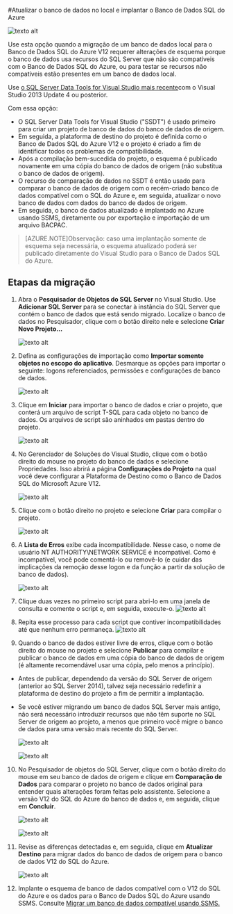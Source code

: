 <properties 
   pageTitle="Migração usando o Visual Studio e SSDT" 
   description="Banco de Dados SQL do Microsoft Azure, migração de banco de dados, importar banco de dados, exportar banco de dados, assistente de migração" 
   services="sql-database" 
   documentationCenter="" 
   authors="carlrabeler" 
   manager="jeffreyg" 
   editor=""/>

<tags
   ms.service="sql-database"
   ms.devlang="NA"
   ms.topic="article"
   ms.tgt_pltfrm="NA"
   ms.workload="data-management" 
   ms.date="08/24/2015"
   ms.author="carlrab"/>

#Atualizar o banco de dados no local e implantar o Banco de Dados SQL do Azure

![texto alt](./media/sql-database-migrate-visualstudio-ssdt/01VSSSDTDiagram.png)

Use esta opção quando a migração de um banco de dados local para o Banco de Dados SQL do Azure V12 requerer alterações de esquema porque o banco de dados usa recursos do SQL Server que não são compatíveis com o Banco de Dados SQL do Azure, ou para testar se recursos não compatíveis estão presentes em um banco de dados local.

Use [o SQL Server Data Tools for Visual Studio mais recente](https://msdn.microsoft.com/library/mt204009.aspx)com o Visual Studio 2013 Update 4 ou posterior.

Com essa opção:

 - O SQL Server Data Tools for Visual Studio ("SSDT") é usado primeiro para criar um projeto de banco de dados do banco de dados de origem. 
 - Em seguida, a plataforma de destino do projeto é definida como o Banco de Dados SQL do Azure V12 e o projeto é criado a fim de identificar todos os problemas de compatibilidade. 
 - Após a compilação bem-sucedida do projeto, o esquema é publicado novamente em uma cópia do banco de dados de origem (não substitua o banco de dados de origem).
 - O recurso de comparação de dados no SSDT é então usado para comparar o banco de dados de origem com o recém-criado banco de dados compatível com o SQL do Azure e, em seguida, atualizar o novo banco de dados com dados do banco de dados de origem. 
 - Em seguida, o banco de dados atualizado é implantado no Azure usando SSMS, diretamente ou por exportação e importação de um arquivo BACPAC.
 
>[AZURE.NOTE]Observação: caso uma implantação somente de esquema seja necessária, o esquema atualizado poderá ser publicado diretamente do Visual Studio para o Banco de Dados SQL do Azure.

## Etapas da migração

1.	Abra o **Pesquisador de Objetos do SQL Server** no Visual Studio. Use **Adicionar SQL Server** para se conectar à instância do SQL Server que contém o banco de dados que está sendo migrado. Localize o banco de dados no Pesquisador, clique com o botão direito nele e selecione **Criar Novo Projeto...** 

	![texto alt](./media/sql-database-migrate-visualstudio-ssdt/02MigrateSSDT.png)

2.	Defina as configurações de importação como **Importar somente objetos no escopo do aplicativo**. Desmarque as opções para importar o seguinte: logons referenciados, permissões e configurações de banco de dados.

	![texto alt](./media/sql-database-migrate-visualstudio-ssdt/03MigrateSSDT.png)

3.	Clique em **Iniciar** para importar o banco de dados e criar o projeto, que conterá um arquivo de script T-SQL para cada objeto no banco de dados. Os arquivos de script são aninhados em pastas dentro do projeto.

	![texto alt](./media/sql-database-migrate-visualstudio-ssdt/04MigrateSSDT.png)

4.	No Gerenciador de Soluções do Visual Studio, clique com o botão direito do mouse no projeto do banco de dados e selecione Propriedades. Isso abrirá a página **Configurações do Projeto** na qual você deve configurar a Plataforma de Destino como o Banco de Dados SQL do Microsoft Azure V12.

	![texto alt](./media/sql-database-migrate-visualstudio-ssdt/05MigrateSSDT.png)

5.	Clique com o botão direito no projeto e selecione **Criar** para compilar o projeto.

	![texto alt](./media/sql-database-migrate-visualstudio-ssdt/06MigrateSSDT.png)

6.	A **Lista de Erros** exibe cada incompatibilidade. Nesse caso, o nome de usuário NT AUTHORITY\\NETWORK SERVICE é incompatível. Como é incompatível, você pode comentá-lo ou removê-lo (e cuidar das implicações da remoção desse logon e da função a partir da solução de banco de dados).

	![texto alt](./media/sql-database-migrate-visualstudio-ssdt/07MigrateSSDT.png)
7.	Clique duas vezes no primeiro script para abri-lo em uma janela de consulta e comente o script e, em seguida, execute-o. ![texto alt](./media/sql-database-migrate-visualstudio-ssdt/08MigrateSSDT.png)

8.	Repita esse processo para cada script que contiver incompatibilidades até que nenhum erro permaneça. ![texto alt](./media/sql-database-migrate-visualstudio-ssdt/09MigrateSSDT.png)
9.	Quando o banco de dados estiver livre de erros, clique com o botão direito do mouse no projeto e selecione **Publicar** para compilar e publicar o banco de dados em uma cópia do banco de dados de origem (é altamente recomendável usar uma cópia, pelo menos a princípio). 
 - Antes de publicar, dependendo da versão do SQL Server de origem (anterior ao SQL Server 2014), talvez seja necessário redefinir a plataforma de destino do projeto a fim de permitir a implantação. 
 - Se você estiver migrando um banco de dados SQL Server mais antigo, não será necessário introduzir recursos que não têm suporte no SQL Server de origem ao projeto, a menos que primeiro você migre o banco de dados para uma versão mais recente do SQL Server. 

	![texto alt](./media/sql-database-migrate-visualstudio-ssdt/10MigrateSSDT.png)

	![texto alt](./media/sql-database-migrate-visualstudio-ssdt/11MigrateSSDT.png)

10.	No Pesquisador de objetos do SQL Server, clique com o botão direito do mouse em seu banco de dados de origem e clique em **Comparação de Dados** para comparar o projeto no banco de dados original para entender quais alterações foram feitas pelo assistente. Selecione a versão V12 do SQL do Azure do banco de dados e, em seguida, clique em **Concluir**.

	![texto alt](./media/sql-database-migrate-visualstudio-ssdt/12MigrateSSDT.png)

	![texto alt](./media/sql-database-migrate-visualstudio-ssdt/13MigrateSSDT.png)

12.	Revise as diferenças detectadas e, em seguida, clique em **Atualizar Destino** para migrar dados do banco de dados de origem para o banco de dados V12 do SQL do Azure.

	![texto alt](./media/sql-database-migrate-visualstudio-ssdt/14MigrateSSDT.png)

14.	Implante o esquema de banco de dados compatível com o V12 do SQL do Azure e os dados para o Banco de Dados SQL do Azure usando SSMS. Consulte [Migrar um banco de dados compatível usando SSMS.](sql-database-migrate-ssms.md)

<!---HONumber=Oct15_HO3-->